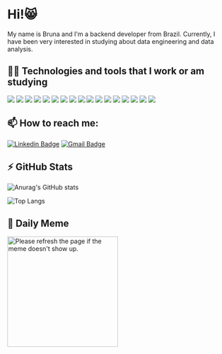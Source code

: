 # Hi!😸

My name is Bruna and I'm a backend developer from Brazil. Currently, I have been very interested in studying about data engineering and data analysis.


## 👩‍💻 Technologies and tools that I work or am studying


<img src="https://img.shields.io/badge/MySQL-005C84?style=for-the-badge&logo=mysql&logoColor=white"/>
<img src="https://img.shields.io/badge/PostgreSQL-316192?style=for-the-badge&logo=postgresql&logoColor=white"/>
<img src="https://img.shields.io/badge/MongoDB-4EA94B?style=for-the-badge&logo=mongodb&logoColor=white"/>
<img src="https://img.shields.io/badge/Apache_Spark-FFFFFF?style=for-the-badge&logo=apachespark&logoColor=#E35A16"/>
<img src="https://img.shields.io/badge/Airflow-017CEE?style=for-the-badge&logo=Apache%20Airflow&logoColor=white"/>
<img src="https://img.shields.io/badge/Python-3776AB?style=for-the-badge&logo=python&logoColor=white"/>
<img src="https://img.shields.io/badge/Pandas-2C2D72?style=for-the-badge&logo=pandas&logoColor=white"/>
<img src="https://img.shields.io/badge/PowerBI-F2C811?style=for-the-badge&logo=Power%20BI&logoColor=white"/>
<img src="https://img.shields.io/badge/Node.js-339933?style=for-the-badge&logo=nodedotjs&logoColor=white"/>
<img src="https://img.shields.io/badge/React-20232A?style=for-the-badge&logo=react&logoColor=61DAFB"/>
<img src="https://img.shields.io/badge/JavaScript-323330?style=for-the-badge&logo=javascript&logoColor=F7DF1E"/>
<img src="https://img.shields.io/badge/C%23-239120?style=for-the-badge&logo=c-sharp&logoColor=white"/>
<img src="https://img.shields.io/badge/Java-ED8B00?style=for-the-badge&logo=java&logoColor=white"/>
<img src="https://img.shields.io/badge/Spring_Boot-F2F4F9?style=for-the-badge&logo=spring-boot"/>
<img src="https://img.shields.io/badge/microsoft%20azure-0089D6?style=for-the-badge&logo=microsoft-azure&logoColor=white"/>
<img src="https://img.shields.io/badge/Linux-FCC624?style=for-the-badge&logo=linux&logoColor=black"/>
<img src="https://img.shields.io/badge/Windows-0078D6?style=for-the-badge&logo=windows&logoColor=white"/>



## 📫 How to reach me: 
 
[![Linkedin Badge](https://img.shields.io/badge/-brunasgf-blue?style=flat-square&logo=Linkedin&logoColor=white&link=https://www.linkedin.com/in/brunasgf)](https://www.linkedin.com/in/natanael-de-sousa-leite-57980725/)
[![Gmail Badge](https://img.shields.io/badge/-brunasgf@gmail.com-c14438?style=flat-square&logo=Gmail&logoColor=white&link=mailto:brunasgf@gmail.com)](mailto:brunasgf@gmail.com)


## ⚡ GitHub Stats

![Anurag's GitHub stats](https://github-readme-stats.vercel.app/api?username=brunasgf&theme=radical&show_icons=true)

![Top Langs](https://github-readme-stats.vercel.app/api/top-langs/?username=brunasgf&layout=compact&langs_count=7&theme=radical) 

## 🤭 Daily Meme

<img src='https://random-memer.herokuapp.com/' title="Meme" alt="Please refresh the page if the meme doesn't show up." width="250">

